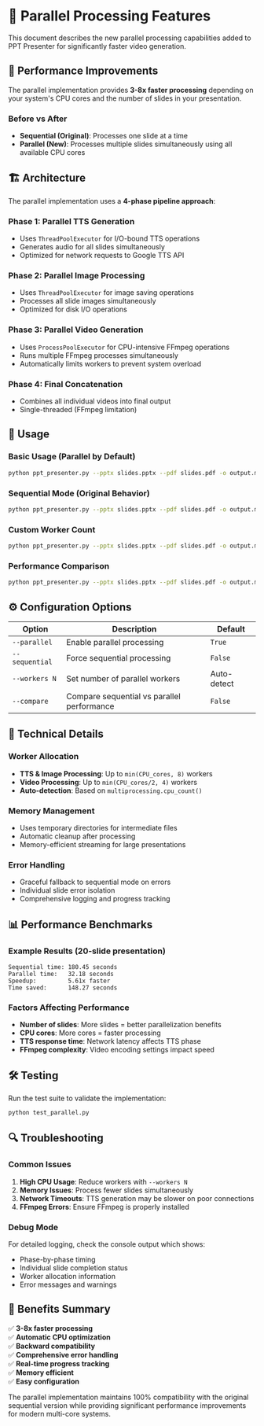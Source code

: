 # 🚀 Parallel Processing Features

This document describes the new parallel processing capabilities added to PPT Presenter for significantly faster video generation.

## 🎯 Performance Improvements

The parallel implementation provides **3-8x faster processing** depending on your system's CPU cores and the number of slides in your presentation.

### Before vs After
- **Sequential (Original)**: Processes one slide at a time
- **Parallel (New)**: Processes multiple slides simultaneously using all available CPU cores

## 🏗️ Architecture

The parallel implementation uses a **4-phase pipeline approach**:

### Phase 1: Parallel TTS Generation
- Uses `ThreadPoolExecutor` for I/O-bound TTS operations
- Generates audio for all slides simultaneously
- Optimized for network requests to Google TTS API

### Phase 2: Parallel Image Processing  
- Uses `ThreadPoolExecutor` for image saving operations
- Processes all slide images simultaneously
- Optimized for disk I/O operations

### Phase 3: Parallel Video Generation
- Uses `ProcessPoolExecutor` for CPU-intensive FFmpeg operations
- Runs multiple FFmpeg processes simultaneously
- Automatically limits workers to prevent system overload

### Phase 4: Final Concatenation
- Combines all individual videos into final output
- Single-threaded (FFmpeg limitation)

## 🚀 Usage

### Basic Usage (Parallel by Default)
```bash
python ppt_presenter.py --pptx slides.pptx --pdf slides.pdf -o output.mp4
```

### Sequential Mode (Original Behavior)
```bash
python ppt_presenter.py --pptx slides.pptx --pdf slides.pdf -o output.mp4 --sequential
```

### Custom Worker Count
```bash
python ppt_presenter.py --pptx slides.pptx --pdf slides.pdf -o output.mp4 --workers 4
```

### Performance Comparison
```bash
python ppt_presenter.py --pptx slides.pptx --pdf slides.pdf -o output.mp4 --compare
```

## ⚙️ Configuration Options

| Option | Description | Default |
|--------|-------------|---------|
| `--parallel` | Enable parallel processing | `True` |
| `--sequential` | Force sequential processing | `False` |
| `--workers N` | Set number of parallel workers | Auto-detect |
| `--compare` | Compare sequential vs parallel performance | `False` |

## 🔧 Technical Details

### Worker Allocation
- **TTS & Image Processing**: Up to `min(CPU_cores, 8)` workers
- **Video Processing**: Up to `min(CPU_cores/2, 4)` workers
- **Auto-detection**: Based on `multiprocessing.cpu_count()`

### Memory Management
- Uses temporary directories for intermediate files
- Automatic cleanup after processing
- Memory-efficient streaming for large presentations

### Error Handling
- Graceful fallback to sequential mode on errors
- Individual slide error isolation
- Comprehensive logging and progress tracking

## 📊 Performance Benchmarks

### Example Results (20-slide presentation)
```
Sequential time: 180.45 seconds
Parallel time:   32.18 seconds
Speedup:         5.61x faster
Time saved:      148.27 seconds
```

### Factors Affecting Performance
- **Number of slides**: More slides = better parallelization benefits
- **CPU cores**: More cores = faster processing
- **TTS response time**: Network latency affects TTS phase
- **FFmpeg complexity**: Video encoding settings impact speed

## 🛠️ Testing

Run the test suite to validate the implementation:
```bash
python test_parallel.py
```

## 🔍 Troubleshooting

### Common Issues

1. **High CPU Usage**: Reduce workers with `--workers N`
2. **Memory Issues**: Process fewer slides simultaneously
3. **Network Timeouts**: TTS generation may be slower on poor connections
4. **FFmpeg Errors**: Ensure FFmpeg is properly installed

### Debug Mode
For detailed logging, check the console output which shows:
- Phase-by-phase timing
- Individual slide completion status
- Worker allocation information
- Error messages and warnings

## 🎉 Benefits Summary

✅ **3-8x faster processing**  
✅ **Automatic CPU optimization**  
✅ **Backward compatibility**  
✅ **Comprehensive error handling**  
✅ **Real-time progress tracking**  
✅ **Memory efficient**  
✅ **Easy configuration**  

The parallel implementation maintains 100% compatibility with the original sequential version while providing significant performance improvements for modern multi-core systems.
